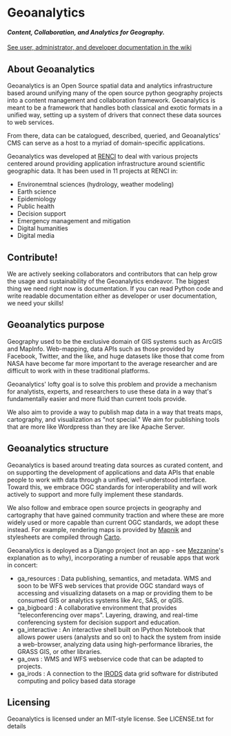 # Geoanalytics 

#### _Content, Collaboration, and Analytics for Geography._
[See user, administrator, and developer documentation in the wiki](https://github.com/JeffHeard/geoanalytics/wiki)

## About Geoanalytics

Geoanalytics is an Open Source spatial data and analytics infrastructure based
around unifying many of the open source python geography projects into a
content management and collaboration framework. Geoanalytics is meant to be a
framework that handles both classical and exotic formats in a unified way,
setting up a system of drivers that connect these data sources to web services.

From there, data can be catalogued, described, queried, and Geoanalytics' CMS
can serve as a host to a myriad of domain-specific applications. 

Geoanalytics was developed at [RENCI](http://www.renci.org) to deal with
various projects centered around providing application infrastructure around
scientific geographic data.  It has been used in 11 projects at RENCI in:

* Environemtnal sciences (hydrology, weather modeling)
* Earth science
* Epidemiology
* Public health
* Decision support
* Emergency management and mitigation
* Digital humanities
* Digital media


## Contribute!

We are actively seeking collaborators and contributors that can help grow the 
usage and sustainability of the Geoanalytics endeavor.  The biggest thing we
need right now is documentation.  If you can read Python code and write 
readable documentation either as developer or user documentation, we need your
skills!

## Geoanalytics purpose

Geography used to be the exclusive domain of GIS systems such as ArcGIS and
MapInfo.  Web-mapping, data APIs such as those provided by Facebook, Twitter,
and the like, and huge datasets like those that come from NASA have become far
more important to the average researcher and are difficult to work with in
these traditional platforms.  

Geoanalytics' lofty goal is to solve this problem and provide a mechanism for
analytists, experts, and researchers to use these data in a way that's
fundamentally easier and more fluid than current tools provide. 

We also aim to provide a way to publish map data in a way that treats 
maps, cartography, and visualization as "not special." We aim for publishing
tools that are more like Wordpress than they are like Apache Server. 

## Geoanalytics structure

Geoanalytics is based around treating data sources as curated content, and 
on supporting the development of applications and data APIs that enable people
to work with data through a unified, well-understood interface.  Toward this,
we embrace OGC standards for interoperability and will work actively to support
and more fully implement these standards.

We also follow and embrace open source projects in geography and cartography 
that have gained community traction and where these are more widely used or 
more capable than current OGC standards, we adopt these instead.  For example,
rendering maps is provided by [Mapnik](https://www.github.com/mapnik/mapnik)
and stylesheets are compiled through [Carto](http://www.mapbox.com/carto). 

Geoanalytics is deployed as a Django project (not an app - see
[Mezzanine](http://mezzanine.jupo.org)'s explanation as to why), incorporating
a number of reusable apps that work in concert:

* ga\_resources : Data publishing, semantics, and metadata.  WMS and soon to be
  WFS web services that provide OGC standard ways of accessing and visualizing
  datasets on a map or providing them to be consumed GIS or analytics systems
  like Arc, SAS, or qGIS.  
* ga\_bigboard : A collaborative environment that provides "teleconferencing
  over maps". Layering, drawing, and real-time conferencing system for decision 
  support and education.
* ga\_interactive : An interactive shell built on IPython Notebook that allows
  power users (analysts and so on) to hack the system from inside a
  web-browser, analyzing data using high-performance libraries, the GRASS GIS,
  or other libraries.
* ga\_ows : WMS and WFS webservice code that can be adapted to projects.
* ga\_irods : A connection to the [IRODS](http://www.irods.org) data grid
  software for distributed computing and policy based data storage

## Licensing

Geoanalytics is licensed under an MIT-style license.  See LICENSE.txt for 
details
